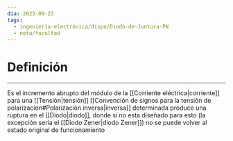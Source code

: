 ```yaml
---
dia: 2023-09-23
tags:
  - ingeniería-electrónica/dispo/Diodo-de-Juntura-PN
  - nota/facultad
---
```

# Definición
---
Es el incremento abrupto del módulo de la [[Corriente eléctrica|corriente]] para una [[Tensión|tensión]] [[Convención de signos para la tensión de polarización#Polarización inversa|inversa]] determinada produce una ruptura en el [[Diodo|diodo]], donde si no esta diseñado para esto (la excepción sería el [[Diodo Zener|diodo Zener]]) no se puede volver al estado original de funcionamiento
